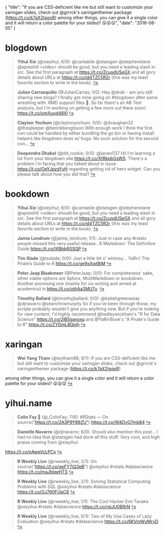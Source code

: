 {
  "title": "If you are CSS-deficient like me but still want to customize your xaringan slides, check out @grrrck's xaringanthemer package (https://t.co/k7aX2lgqoR) among other things, you can give it a single color and it will return a color palette for your slides!! 😲😲😲",
  "date": "2018-08-05"
}

# blogdown

> **Yihui Xie** (@xieyihui; 6/0): @cantabile @statsgen @stephenelane @apreshill &lt;video&gt; should be good, but you need a leading slash in src. See the first paragraph at https://t.co/ZcusdUSeGX and all gory details about URLs at https://t.co/id4TZC5R2r (this was my least favorite section to write in the book).  [&#8618;](https://twitter.com/xieyihui/status/1025587134672117760)

<!-- -->


> **Julian Carrasquillo** (@JulianCarras; 1/0): Hey @drob - are you still sharing new blogs? I finally got mine going on #blogdown after some wrestling with .RMD support files 😬. So far there's an AB Test analysis, but I'm working on getting a few more out there soon!. https://t.co/omXuod48Xl  [&#8618;](https://twitter.com/xieyihui/status/1025765404260495361)

<!-- -->


> **Clayton Yochum** (@claytonyochum; 0/0): @dvaughan32 @thosjleeper @henrikbengtsson With enough work I think the first con could be handled by either bundling the go bin or having install helpers like blogdown does w/ hugo. No such solution for the second con...  [&#8618;](https://twitter.com/xieyihui/status/1025747937920462853)

<!-- -->


> **Deependra Dhakal** (@dd_rookie; 0/0): @janani137 Hi! I'm learning a lot from your blogdown site https://t.co/XtRkpbGsWS. There's a problem i'm facing that you talked about in issue https://t.co/OeYJpzsYvH regarding getting rid of hero widget. Can you please talk about how you did that?  [&#8618;](https://twitter.com/xieyihui/status/1025588528292319234)

<!-- -->


# bookdown

> **Yihui Xie** (@xieyihui; 6/0): @cantabile @statsgen @stephenelane @apreshill &lt;video&gt; should be good, but you need a leading slash in src. See the first paragraph at https://t.co/ZcusdUSeGX and all gory details about URLs at https://t.co/id4TZC5R2r (this was my least favorite section to write in the book).  [&#8618;](https://twitter.com/xieyihui/status/1025587134672117760)

<!-- -->


> **Jamie Lendrum** (@jamie_lendrum; 1/1): Just in case any #rstats people  missed this very useful release...R Markdown: The Definitive Guide https://t.co/lXBbbRSSQP  [&#8618;](https://twitter.com/xieyihui/status/1025704215975526400)

<!-- -->


> **Tim Slade** (@tsslade; 0/0): Just a little bit o' whimsy... YaRrr! The Pirate’s Guide to R https://t.co/ge9xXwtBjM  [&#8618;](https://twitter.com/xieyihui/status/1025919746498285568)

<!-- -->


> **Peter Jaap Blaakmeer** (@PeterJaap; 0/0): For completeness’ sake, other viable options are Sphinx, MultiMarkdown or bookdown. Another promising one (mainly for co-writing and aimed at academics) is https://t.co/othAa3MU7v.  [&#8618;](https://twitter.com/xieyihui/status/1025830006352764928)

<!-- -->


> **Timothy Ballard** (@timothyjballard; 0/0): @katiehgreenaway @djnavarro @seanchrismurphy So if you've been through those, my scripts probably wouldn't give you anything new. But if you're looking for new content, I'd highly recommend @hadleywickham's "R for Data Science" https://t.co/2lB5gayoxq and @YaRrrBook's "A Pirate's Guide to R" https://t.co/ZYDmL8Qpjh  [&#8618;](https://twitter.com/xieyihui/status/1025590561338621952)

<!-- -->


# xaringan

> **Wei Yang Tham** (@wytham88; 9/1): If you are CSS-deficient like me but still want to customize your xaringan slides, check out @grrrck's xaringanthemer package (https://t.co/k7aX2lgqoR)
>
among other things, you can give it a single color and it will return a color palette for your slides!! 😲😲😲  [&#8618;](https://twitter.com/xieyihui/status/1025602196442894336)

<!-- -->


# yihui.name

> **Colin Fay 🤘** (@_ColinFay; 7/6): #RStats — On source(”https://t.co/2A3P9Y89ZU”) 
https://t.co/W4DvG7mb84  [&#8618;](https://twitter.com/xieyihui/status/1025684044338683904)

<!-- -->


> **Danielle Navarro** (@djnavarro; 6/0): Should also mention this post... I had no idea that @statsgen had done all this stuff. Very cool, and high praise coming from @xieyihui 
>
https://t.co/nAweVcLPCx  [&#8618;](https://twitter.com/xieyihui/status/1025627708355620865)

<!-- -->


> **R Weekly Live** (@rweekly_live; 2/1): On source("https://t.co/gpFY7iQ3eB") @xieyihui #rstats #datascience https://t.co/maJblqeHTS  [&#8618;](https://twitter.com/xieyihui/status/1025621615466270722)

<!-- -->


> **R Weekly Live** (@rweekly_live; 2/1): Solving Statistical Computing Problems with SQL @xieyihui #rstats #datascience https://t.co/GJ760FUpC6  [&#8618;](https://twitter.com/xieyihui/status/1025614060371369985)

<!-- -->


> **R Weekly Live** (@rweekly_live; 1/1): The Cool Hacker Emi Tanaka @xieyihui #rstats #datascience https://t.co/rqiJU0B9rN  [&#8618;](https://twitter.com/xieyihui/status/1025614059507306496)

<!-- -->


> **R Weekly Live** (@rweekly_live; 0/1): Two of My Use Cases of Lazy Evaluation @xieyihui #rstats #datascience https://t.co/6KVmWvMrvD  [&#8618;](https://twitter.com/xieyihui/status/1025614058689519616)

<!-- -->


